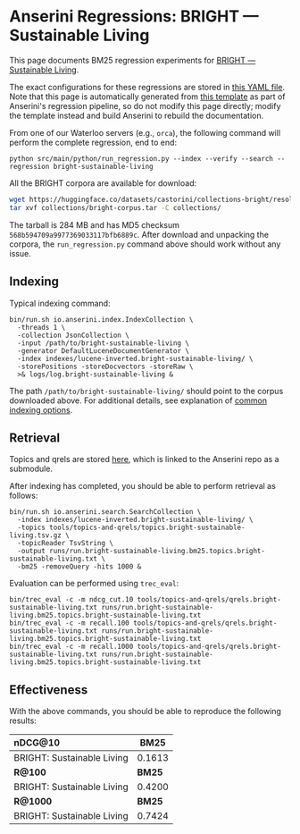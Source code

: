 # Anserini Regressions: BRIGHT &mdash; Sustainable Living

This page documents BM25 regression experiments for [BRIGHT &mdash; Sustainable Living](https://brightbenchmark.github.io/).

The exact configurations for these regressions are stored in [this YAML file](../../src/main/resources/regression/bright-sustainable-living.yaml).
Note that this page is automatically generated from [this template](../../src/main/resources/docgen/templates/bright-sustainable-living.template) as part of Anserini's regression pipeline, so do not modify this page directly; modify the template instead and build Anserini to rebuild the documentation.

From one of our Waterloo servers (e.g., `orca`), the following command will perform the complete regression, end to end:

```
python src/main/python/run_regression.py --index --verify --search --regression bright-sustainable-living
```

All the BRIGHT corpora are available for download:

```bash
wget https://huggingface.co/datasets/castorini/collections-bright/resolve/main/bright-corpus.tar -P collections/
tar xvf collections/bright-corpus.tar -C collections/
```

The tarball is 284 MB and has MD5 checksum `568b594709a9977369033117bfb6889c`.
After download and unpacking the corpora, the `run_regression.py` command above should work without any issue.

## Indexing

Typical indexing command:

```
bin/run.sh io.anserini.index.IndexCollection \
  -threads 1 \
  -collection JsonCollection \
  -input /path/to/bright-sustainable-living \
  -generator DefaultLuceneDocumentGenerator \
  -index indexes/lucene-inverted.bright-sustainable-living/ \
  -storePositions -storeDocvectors -storeRaw \
  >& logs/log.bright-sustainable-living &
```

The path `/path/to/bright-sustainable-living/` should point to the corpus downloaded above.
For additional details, see explanation of [common indexing options](../../docs/common-indexing-options.md).

## Retrieval

Topics and qrels are stored [here](https://github.com/castorini/anserini-tools/tree/master/topics-and-qrels), which is linked to the Anserini repo as a submodule.

After indexing has completed, you should be able to perform retrieval as follows:

```
bin/run.sh io.anserini.search.SearchCollection \
  -index indexes/lucene-inverted.bright-sustainable-living/ \
  -topics tools/topics-and-qrels/topics.bright-sustainable-living.tsv.gz \
  -topicReader TsvString \
  -output runs/run.bright-sustainable-living.bm25.topics.bright-sustainable-living.txt \
  -bm25 -removeQuery -hits 1000 &
```

Evaluation can be performed using `trec_eval`:

```
bin/trec_eval -c -m ndcg_cut.10 tools/topics-and-qrels/qrels.bright-sustainable-living.txt runs/run.bright-sustainable-living.bm25.topics.bright-sustainable-living.txt
bin/trec_eval -c -m recall.100 tools/topics-and-qrels/qrels.bright-sustainable-living.txt runs/run.bright-sustainable-living.bm25.topics.bright-sustainable-living.txt
bin/trec_eval -c -m recall.1000 tools/topics-and-qrels/qrels.bright-sustainable-living.txt runs/run.bright-sustainable-living.bm25.topics.bright-sustainable-living.txt
```

## Effectiveness

With the above commands, you should be able to reproduce the following results:

| **nDCG@10**                                                                                                  | **BM25**  |
|:-------------------------------------------------------------------------------------------------------------|-----------|
| BRIGHT: Sustainable Living                                                                                   | 0.1613    |
| **R@100**                                                                                                    | **BM25**  |
| BRIGHT: Sustainable Living                                                                                   | 0.4200    |
| **R@1000**                                                                                                   | **BM25**  |
| BRIGHT: Sustainable Living                                                                                   | 0.7424    |
